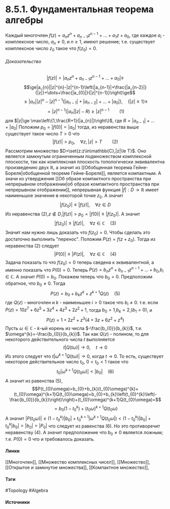 # 8.5.1. Фундаментальная теорема алгебры
Каждый многочлен $f(z)=a_{n}z^{n}+a_{n-1}z^{n-1}+\dots+a_{1}z+a_{0}$, где каждое $a_{i}$ - комплексное число, $a_{n}\ne0$, и $n\ge1$, имеют решение; т.е. существует комплексное число $z_{0}$ такое что $f(z_{0})=0$.
###### Доказательство
$$|f(z)|=|a_{n}z^{n}+a_{n-1}z^{n-1}+\dots+a_{0}|\ge$$
$$\ge|a_{n}||z|^{n}-|z|^{n-1}\left(|a_{n-1}|+\frac{|a_{n-2}|}{|z|}+\dots+\frac{|a_{0}|}{|z|^{n-1}}\right)\ge$$
$$\ge|a_{n}||z|^{n}-|z|^{n-1}\left(|a_{n-1}|+|a_{n-2}|+\dots+|a_{0}|\right),\quad \{|z|\ge1\}\ge$$
$$=|z|^{n-1}\left(|a_{n}||z|-R\right)\ge|z|^{n-1}\qquad (1)$$
для $|z|\ge \max\left\{1,\frac{R+1}{|a_{n}|}\right\}$, где $R=|a_{n-1}|+\dots+|a_{0}|$
Положим $p_{0}=|f(0)|=|a_{0}|$ тогда, из неравенства выше существует такое число $T>0$ что
$$|f(z)|>p_{0},\quad\forall z,|z|>T\qquad(2)$$
Рассмотрим множество $D=\set{z:z\in\mathbb{C},|z|\le T}$. Оно является замкнутым ограниченным подмножеством комплексной плоскости, так как комплексная плоскость топологически эквивалентна произведению двух $\mathbb{R}$, а значит из [[Обобщенная теорема Гейне-Бореля|обобщенной теореме Гейне-Бореля]], является компактным. А значи из утверджения [[Об образе компактного пространства при непрерывном отображении|об образе компактного пространства при непрерывном отображении]], непрерывная функция $|f|:D\to\mathbb{R}$ имеет наименьшое значение в некоторой точке $z_{0}$. А значит
$$|f(z_{0})|\le|f(z)|,\quad\forall z\in D$$
Из неравенства $(2)$,$z\notin D$,$|f(z)|>p_{0}=|f(0)|\ge|f(z_{0})|$. А значит 
$$|f(z_{0})|\le|f(z)|,\quad\forall z\in\mathbb{C}\quad(3)$$
Значит нам нужно лишь доказать что $f(z_{0})=0$. Чтобы сделать это достаточно выполнить "перенос". Положим $P(z)=f(z+z_{0})$. Тогда из неравенства $(2)$ следует
$$|P(0)|\le|P(z)|,\quad\forall z\in\mathbb{C}\quad(4)$$
Задача показать то что $f(z_{0})=0$ теперь сведена к эквивалентной, а именно показать что $P(0)=0$.
Теперь $P(z)=b_{n}z^{n}+b_{n-1}z^{n-1}+\dots+b_{0}$,$b_{i}\in\mathbb{C}$. А значит $P(0)=b_{0}$. Покажем теперь что $b_{0}=0$.
Предположим обратное, что $b_{0}\ne0$. Тогда
$$P(z)=b_{0}+b_{k}z^{k}+z^{k+1}Q(z)\quad(5)$$
где $Q(z)$ - многочлен и $k$ - наименьшее $i>0$ такое что $b_{i}\ne0$.
т.е. если $P(z)=10z^{7}+6z^{5}+3z^{4}+4z^{3}+2z^{2}+1$, тогда $b_{0}=1$,$b_{k}=2$,$(b_{1}=0)$, и 
$$P(z)=1+2z^{2}+z^{3}(4+3z+6z^{2}+z^{4})$$
Пусть $\omega\in\mathbb{C}$ - $k$-ый корень из числа $-\frac{b_{0}}{b_{k}}$, т.е. $\omega^{k}=-\frac{b_{0}}{b_{k}}$.
Так как $Q(z)$ - полином, то для некоторого действительного числа $t$ выполняется
$$t|Q(t\omega)|\to0,\quad t\to0$$
Из этого следует что $t|\omega^{k+1}Q(t\omega)|\to0$, когда $t\to0$. 
То есть, существует некоторое действительное число $t_{0}$, $0<t_{0}<1$ такое что
$$t_{0}|\omega^{k+1}Q(t_{0}\omega)|<|b_{0}|\quad(6)$$
А значит из равенства $(5)$,$$P(t_{0}\omega)=b_{0}+b_{k}(t_{0}\omega)^{k}+(t_{0}\omega)^{k+1}Q(t_{0}\omega)=b_{0}+b_{k}\left(t_{0}^{k}\left(-\frac{b_{0}}{b_{k}}\right)\right)+(t_{0}\omega)^{k+1}Q(t_{0}\omega)=$$
$$=b_{0}(1-t_{0}^{k})+(t_{0}\omega)^{k+1}Q(t_{0}\omega)$$
А значит $|P(t_{0}\omega)|\le(1-t_{0}^{k})|b_{0}|+t_{0}^{k+1}|\omega^{k+1}Q(t_{0}\omega|)<(1-t_{0}^{k})|b_{0}|+t_{0}^{k}|b_{0}|=|b_{0}|=|P_{0}|$
что следует из равенства $(6)$. Но это противоречит неравенству $(4)$. А значит предположение что $b_{0}\ne0$ является ложным; т.е. $P(0)=0$ что и требовалось доказать.
#### Линки
 [[Многочлен]],
 [[Множество комплексных чисел]],
 [[Множество]],
 [[Открытое и замкнутое множества]],
 [[Компактное множество]],
#### Тэги
 #Topology 
 #Algebra 
#### Источники
